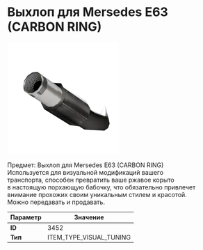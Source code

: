 # Выхлоп для Mersedes E63 (CARBON RING)

![Item Image](../img/3452.webp?raw=true)

Предмет: Выхлоп для Mersedes E63 (CARBON RING)<br>Используется для визуальной модификаций вашего<br>транспорта, способен превратить ваше ржавое корыто<br>в настоящую порхающую бабочку, что обязательно привлечет<br>внимание прохожих своим уникальным стилем и красотой.<br>Можно передавать и продавать.


| Параметр | Значение |
|----------|----------|
| **ID** | 3452 |
| **Тип** | ITEM_TYPE_VISUAL_TUNING |

